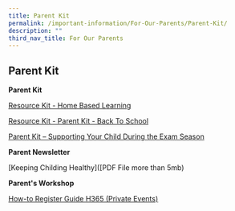 ```yaml
---
title: Parent Kit
permalink: /important-information/For-Our-Parents/Parent-Kit/
description: ""
third_nav_title: For Our Parents
---
```

## Parent Kit 

**Parent Kit**

[Resource Kit - Home Based Learning](/files/Resource-Kit-HBL.pdf)

[Resource Kit - Parent Kit - Back To School](/files/Resource-Kit-Parent-Kit-Back-to-School-Updated-final.pdf)

[Parent Kit – Supporting Your Child During the Exam Season](/files/Parent-Kit-Supporting-Your-Child-During-the-Exam-Season.pdf)

**Parent Newsletter**

[Keeping Childing Healthy]([PDF File more than 5mb)

**Parent's Workshop**

[How-to Register Guide H365 (Private Events)](/files/How-to-Register-Guide-H365-Private-Events.pdf)








